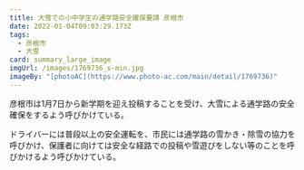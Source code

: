 ```yaml
---
title: 大雪での小中学生の通学路安全確保要請 彦根市
date: 2022-01-04T09:03:29.173Z
tags:
  - 彦根市
  - 大雪
card: summary_large_image
imgUrl: /images/1769736_s-min.jpg
imageBy: "[photoAC](https://www.photo-ac.com/main/detail/1769736)"
---
```

彦根市は1月7日から新学期を迎え投稿することを受け、大雪による通学路の安全確保をするよう呼びかけている。

ドライバーには普段以上の安全運転を、市民には通学路の雪かき・除雪の協力を呼びかけ、保護者に向けては安全な経路での投稿や雪遊びをしない等のことを呼びかけるよう呼びかけている。